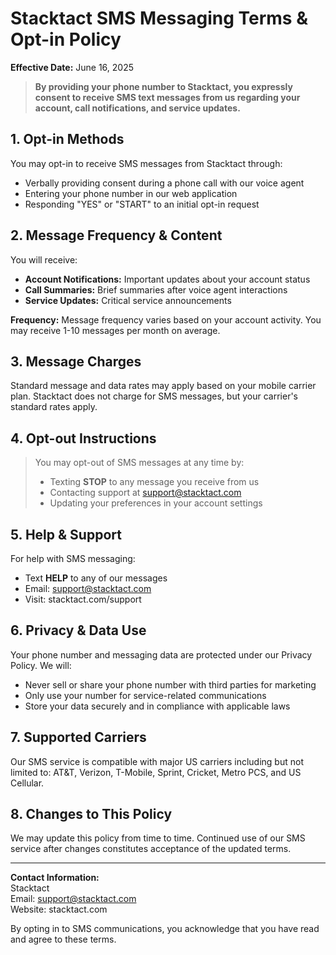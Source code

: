 # Stacktact SMS Messaging Terms & Opt-in Policy

**Effective Date:** June 16, 2025

> **By providing your phone number to Stacktact, you expressly consent to receive SMS text messages from us regarding your account, call notifications, and service updates.**

## 1. Opt-in Methods

You may opt-in to receive SMS messages from Stacktact through:

- Verbally providing consent during a phone call with our voice agent
- Entering your phone number in our web application
- Responding "YES" or "START" to an initial opt-in request

## 2. Message Frequency & Content

You will receive:

- **Account Notifications:** Important updates about your account status
- **Call Summaries:** Brief summaries after voice agent interactions
- **Service Updates:** Critical service announcements

**Frequency:** Message frequency varies based on your account activity. You may receive 1-10 messages per month on average.

## 3. Message Charges

Standard message and data rates may apply based on your mobile carrier plan. Stacktact does not charge for SMS messages, but your carrier's standard rates apply.

## 4. Opt-out Instructions

> You may opt-out of SMS messages at any time by:
> - Texting **STOP** to any message you receive from us
> - Contacting support at support@stacktact.com
> - Updating your preferences in your account settings

## 5. Help & Support

For help with SMS messaging:

- Text **HELP** to any of our messages
- Email: support@stacktact.com
- Visit: stacktact.com/support

## 6. Privacy & Data Use

Your phone number and messaging data are protected under our Privacy Policy. We will:

- Never sell or share your phone number with third parties for marketing
- Only use your number for service-related communications
- Store your data securely and in compliance with applicable laws

## 7. Supported Carriers

Our SMS service is compatible with major US carriers including but not limited to: AT&T, Verizon, T-Mobile, Sprint, Cricket, Metro PCS, and US Cellular.

## 8. Changes to This Policy

We may update this policy from time to time. Continued use of our SMS service after changes constitutes acceptance of the updated terms.

---

**Contact Information:**  
Stacktact  
Email: support@stacktact.com  
Website: stacktact.com

By opting in to SMS communications, you acknowledge that you have read and agree to these terms.